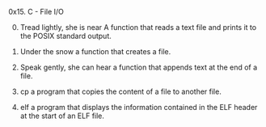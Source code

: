 0x15. C - File I/O

0. Tread lightly, she is near
A function that reads a text file and prints it to the POSIX standard output.

1. Under the snow
a function that creates a file.

2. Speak gently, she can hear
a function that appends text at the end of a file.

3. cp
a program that copies the content of a file to another file.

4. elf
a program that displays the information contained in the ELF header at the start of an ELF file.
